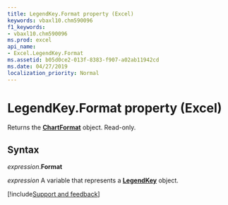 ```yaml
---
title: LegendKey.Format property (Excel)
keywords: vbaxl10.chm590096
f1_keywords:
- vbaxl10.chm590096
ms.prod: excel
api_name:
- Excel.LegendKey.Format
ms.assetid: b05d0ce2-013f-8383-f907-a02ab11942cd
ms.date: 04/27/2019
localization_priority: Normal
---
```



# LegendKey.Format property (Excel)

Returns the **[ChartFormat](Excel.ChartFormat.md)** object. Read-only.


## Syntax

_expression_.**Format**

_expression_ A variable that represents a **[LegendKey](excel.legendkey(object).md)** object.




[!include[Support and feedback](~/includes/feedback-boilerplate.md)]